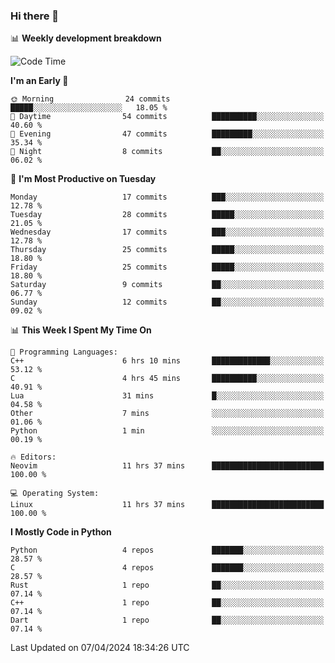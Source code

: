 ### Hi there 👋

📊 **Weekly development breakdown**
<!--START_SECTION:waka-->
![Code Time](http://img.shields.io/badge/Code%20Time-103%20hrs%2011%20mins-blue)

**I'm an Early 🐤** 

```text
🌞 Morning                24 commits          █████░░░░░░░░░░░░░░░░░░░░   18.05 % 
🌆 Daytime                54 commits          ██████████░░░░░░░░░░░░░░░   40.60 % 
🌃 Evening                47 commits          █████████░░░░░░░░░░░░░░░░   35.34 % 
🌙 Night                  8 commits           ██░░░░░░░░░░░░░░░░░░░░░░░   06.02 % 
```
📅 **I'm Most Productive on Tuesday** 

```text
Monday                   17 commits          ███░░░░░░░░░░░░░░░░░░░░░░   12.78 % 
Tuesday                  28 commits          █████░░░░░░░░░░░░░░░░░░░░   21.05 % 
Wednesday                17 commits          ███░░░░░░░░░░░░░░░░░░░░░░   12.78 % 
Thursday                 25 commits          █████░░░░░░░░░░░░░░░░░░░░   18.80 % 
Friday                   25 commits          █████░░░░░░░░░░░░░░░░░░░░   18.80 % 
Saturday                 9 commits           ██░░░░░░░░░░░░░░░░░░░░░░░   06.77 % 
Sunday                   12 commits          ██░░░░░░░░░░░░░░░░░░░░░░░   09.02 % 
```


📊 **This Week I Spent My Time On** 

```text
💬 Programming Languages: 
C++                      6 hrs 10 mins       █████████████░░░░░░░░░░░░   53.12 % 
C                        4 hrs 45 mins       ██████████░░░░░░░░░░░░░░░   40.91 % 
Lua                      31 mins             █░░░░░░░░░░░░░░░░░░░░░░░░   04.58 % 
Other                    7 mins              ░░░░░░░░░░░░░░░░░░░░░░░░░   01.06 % 
Python                   1 min               ░░░░░░░░░░░░░░░░░░░░░░░░░   00.19 % 

🔥 Editors: 
Neovim                   11 hrs 37 mins      █████████████████████████   100.00 % 

💻 Operating System: 
Linux                    11 hrs 37 mins      █████████████████████████   100.00 % 
```

**I Mostly Code in Python** 

```text
Python                   4 repos             ███████░░░░░░░░░░░░░░░░░░   28.57 % 
C                        4 repos             ███████░░░░░░░░░░░░░░░░░░   28.57 % 
Rust                     1 repo              ██░░░░░░░░░░░░░░░░░░░░░░░   07.14 % 
C++                      1 repo              ██░░░░░░░░░░░░░░░░░░░░░░░   07.14 % 
Dart                     1 repo              ██░░░░░░░░░░░░░░░░░░░░░░░   07.14 % 
```




 Last Updated on 07/04/2024 18:34:26 UTC
<!--END_SECTION:waka-->
<!--
**R-enanVieira/R-enanVieira** is a ✨ _special_ ✨ repository because its `README.md` (this file) appears on your GitHub profile.

Here are some ideas to get you started:

- 🔭 I’m currently working on ...
- 🌱 I’m currently learning ...
- 👯 I’m looking to collaborate on ...
- 🤔 I’m looking for help with ...
- 💬 Ask me about ...
- 📫 How to reach me: ...
- 😄 Pronouns: ...
- ⚡ Fun fact: ...
-->
